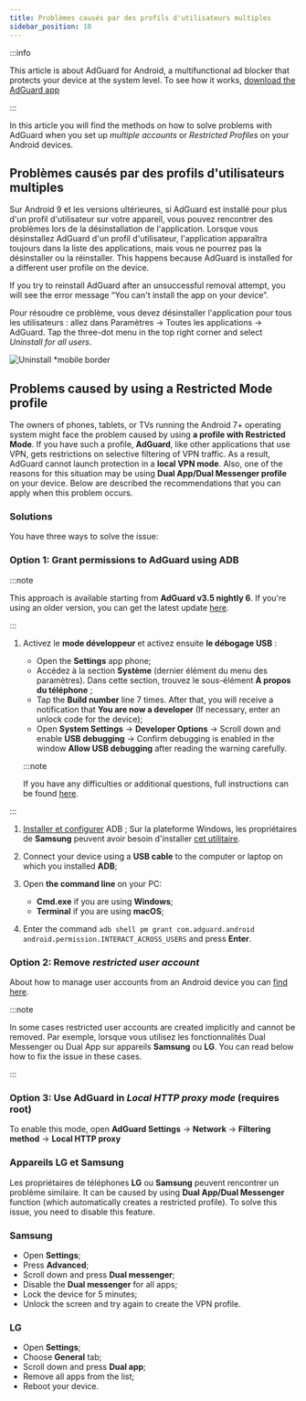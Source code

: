 ```yaml
---
title: Problèmes causés par des profils d'utilisateurs multiples
sidebar_position: 10
---
```


:::info

This article is about AdGuard for Android, a multifunctional ad blocker that protects your device at the system level. To see how it works, [download the AdGuard app](https://agrd.io/download-kb-adblock)

:::

In this article you will find the methods on how to solve problems with AdGuard when you set up *multiple accounts* or *Restricted Profiles* on your Android devices.

## Problèmes causés par des profils d'utilisateurs multiples

Sur Android 9 et les versions ultérieures, si AdGuard est installé pour plus d'un profil d'utilisateur sur votre appareil, vous pouvez rencontrer des problèmes lors de la désinstallation de l'application. Lorsque vous désinstallez AdGuard d'un profil d'utilisateur, l'application apparaîtra toujours dans la liste des applications, mais vous ne pourrez pas la désinstaller ou la réinstaller. This happens because AdGuard is installed for a different user profile on the device.

If you try to reinstall AdGuard after an unsuccessful removal attempt, you will see the error message “You can't install the app on your device”.

Pour résoudre ce problème, vous devez désinstaller l'application pour tous les utilisateurs : allez dans Paramètres → Toutes les applications → AdGuard. Tap the three-dot menu in the top right corner and select *Uninstall for all users*.

![Uninstall *mobile border](https://cdn.adtidy.org/blog/new/tu49hmultiple_users.png)

## Problems caused by using a Restricted Mode profile

The owners of phones, tablets, or TVs running the Android 7+ operating system might face the problem caused by using **a profile with Restricted Mode**. If you have such a profile, **AdGuard**, like other applications that use VPN, gets restrictions on selective filtering of VPN traffic. As a result, AdGuard cannot launch protection in a **local VPN mode**. Also, one of the reasons for this situation may be using **Dual App/Dual Messenger profile** on your device. Below are described the recommendations that you can apply when this problem occurs.

### Solutions

You have three ways to solve the issue:

### Option 1: Grant permissions to AdGuard using ADB

:::note

This approach is available starting from **AdGuard v3.5 nightly 6**. If you're using an older version, you can get the latest update [here](https://adguard.com/adguard-android/overview.html).

:::

1. Activez le **mode développeur** et activez ensuite **le débogage USB** :

    - Open the **Settings** app phone;
    - Accédez à la section **Système** (dernier élément du menu des paramètres). Dans cette section, trouvez le sous-élément **À propos du téléphone** ;
    - Tap the **Build number** line 7 times. After that, you will receive a notification that **You are now a developer** (If necessary, enter an unlock code for the device);
    - Open **System Settings** → **Developer Options** → Scroll down and enable **USB debugging** → Confirm debugging is enabled in the window **Allow USB debugging** after reading the warning carefully.

    :::note

    If you have any difficulties or additional questions, full instructions can be found [here](https://developer.android.com/studio/debug/dev-options).


:::

1. [Installer et configurer](https://www.xda-developers.com/install-adb-windows-macos-linux/) ADB ; Sur la plateforme Windows, les propriétaires de **Samsung** peuvent avoir besoin d'installer [cet utilitaire](https://developer.samsung.com/mobile/android-usb-driver.html).

1. Connect your device using a **USB cable** to the computer or laptop on which you installed **ADB**;

1. Open **the command line** on your PC:

    - **Cmd.exe** if you are using **Windows**;
    - **Terminal** if you are using **macOS**;

1. Enter the command `adb shell pm grant com.adguard.android android.permission.INTERACT_ACROSS_USERS` and press **Enter**.

### Option 2: Remove *restricted user account*

About how to manage user accounts from an Android device you can [find here](https://support.google.com/a/answer/6223444?hl=en).

:::note

In some cases restricted user accounts are created implicitly and cannot be removed. Par exemple, lorsque vous utilisez les fonctionnalités Dual Messenger ou Dual App sur appareils **Samsung** ou **LG**. You can read below how to fix the issue in these cases.

:::

### Option 3: Use AdGuard in *Local HTTP proxy mode* (requires root)

To enable this mode, open **AdGuard Settings** → **Network** → **Filtering method** → **Local HTTP proxy**

### Appareils LG et Samsung

Les propriétaires de téléphones **LG** ou **Samsung** peuvent rencontrer un problème similaire. It can be caused by using **Dual App/Dual Messenger** function (which automatically creates a restricted profile). To solve this issue, you need to disable this feature.

### Samsung

- Open **Settings**;
- Press **Advanced**;
- Scroll down and press **Dual messenger**;
- Disable the **Dual messenger** for all apps;
- Lock the device for 5 minutes;
- Unlock the screen and try again to create the VPN profile.

### LG

- Open **Settings**;
- Choose **General** tab;
- Scroll down and press **Dual app**;
- Remove all apps from the list;
- Reboot your device.
